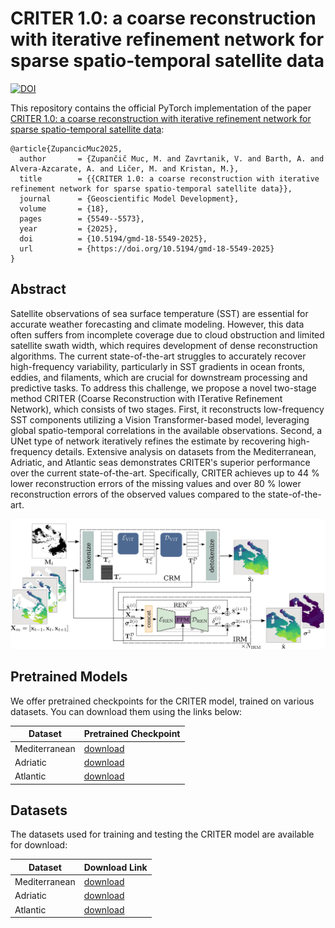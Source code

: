 # CRITER 1.0: a coarse reconstruction with iterative refinement network for sparse spatio-temporal satellite data

[![DOI](https://zenodo.org/badge/DOI/10.5281/zenodo.13923156.svg)](https://doi.org/10.5281/zenodo.13923156)

This repository contains the official PyTorch implementation of the paper [CRITER 1.0: a coarse reconstruction with iterative refinement network for sparse spatio-temporal satellite data](https://gmd.copernicus.org/articles/18/5549/2025/gmd-18-5549-2025.html):
```
@article{ZupancicMuc2025,
  author       = {Zupančič Muc, M. and Zavrtanik, V. and Barth, A. and Alvera-Azcarate, A. and Ličer, M. and Kristan, M.},
  title        = {{CRITER 1.0: a coarse reconstruction with iterative refinement network for sparse spatio-temporal satellite data}},
  journal      = {Geoscientific Model Development},
  volume       = {18},
  pages        = {5549--5573},
  year         = {2025},
  doi          = {10.5194/gmd-18-5549-2025},
  url          = {https://doi.org/10.5194/gmd-18-5549-2025}
}
```

## Abstract
Satellite observations of sea surface temperature (SST) are essential for accurate weather forecasting and climate modeling. However, this data often suffers from incomplete coverage due to cloud obstruction and limited satellite swath width, which requires development of dense reconstruction algorithms. The current state-of-the-art struggles to accurately recover high-frequency variability, particularly in SST gradients in ocean fronts, eddies, and filaments, which are crucial for downstream processing and predictive tasks. To address this challenge, we propose a novel two-stage method CRITER (Coarse Reconstruction with ITerative Refinement Network), which consists of two stages. First, it reconstructs low-frequency SST components utilizing a Vision Transformer-based model, leveraging global spatio-temporal correlations in the available observations. Second, a UNet type of network iteratively refines the estimate by recovering high-frequency details. Extensive analysis on datasets from the Mediterranean, Adriatic, and Atlantic seas demonstrates CRITER's superior performance over the current state-of-the-art. Specifically, CRITER achieves up to 44 % lower reconstruction errors of the missing values and over 80 % lower reconstruction errors of the observed values compared to the state-of-the-art.

![CRITER](CRITER.jpg)


## Pretrained Models

We offer pretrained checkpoints for the CRITER model, trained on various datasets. You can download them using the links below:

| Dataset        | Pretrained Checkpoint |
|----------------|----------------------|
| Mediterranean  | [download](https://drive.google.com/file/d/13ll0Sr5NR1qUtsuZu6C4B-NxjvPfmJ1u/view?usp=drive_link) |
| Adriatic       | [download](https://drive.google.com/file/d/1whCB9QL876SjW4afnXI-G0Q7DHOFrsVI/view?usp=drive_link) |
| Atlantic       | [download](https://drive.google.com/file/d/1qyYqte3QkOXwEdS-R1qYqFob3d4L7_Ki/view?usp=drive_link) |

## Datasets

The datasets used for training and testing the CRITER model are available for download:

| Dataset        | Download Link |
|----------------|---------------|
| Mediterranean  | [download](https://drive.google.com/file/d/1f35PqectvdRN4UsKrWSPb9vAIVZUMGhb/view?usp=drive_link) |
| Adriatic       | [download](https://drive.google.com/file/d/1iMk0lHHVhO43R6PJDtSk5cz7Ys0ej5Yv/view?usp=drive_link) |
| Atlantic       | [download](https://drive.google.com/file/d/1qyYqte3QkOXwEdS-R1qYqFob3d4L7_Ki/view?usp=drive_link) |

